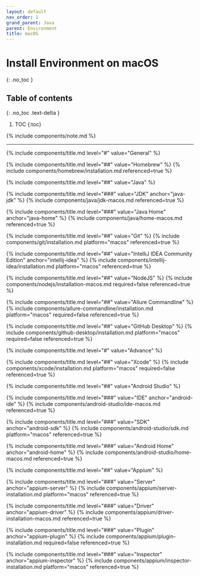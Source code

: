 ```yaml
---
layout: default
nav_order: 1
grand_parent: Java
parent: Environment
title: macOS
---
```


# Install Environment on macOS
{: .no_toc }

## Table of contents
{: .no_toc .text-delta }

1. TOC
{:toc}

{% include components/note.md %}

---

<!-- General -->
{% include components/title.md level="#" value="General" %}

<!-- Homebrew -->
{% include components/title.md level="##" value="Homebrew" %}
{% include components/homebrew/installation.md referenced=true %}

<!-- Java -->
{% include components/title.md level="##" value="Java" %}

{% include components/title.md level="###" value="JDK" anchor="java-jdk" %}
{% include components/java/jdk-macos.md referenced=true %}

{% include components/title.md level="###" value="Java Home" anchor="java-home" %}
{% include components/java/home-macos.md  referenced=true %}

<!-- Git -->
{% include components/title.md level="##" value="Git" %}
{% include components/git/installation.md platform="macos" referenced=true %}

<!-- IntelliJ IDEA Community Edition -->
{% include components/title.md level="##" value="IntelliJ IDEA Community Edition" anchor="intellij-idea" %}
{% include components/intellij-idea/installation.md platform="macos" referenced=true %}

<!-- NodeJS -->
{% include components/title.md level="##" value="NodeJS" %}
{% include components/nodejs/installation-macos.md required=false referenced=true %}

<!-- Allure Commandline -->
{% include components/title.md level="##" value="Allure Commandline" %}
{% include components/allure-commandline/installation.md platform="macos" required=false referenced=true %}

<!-- GitHub Desktop -->
{% include components/title.md level="##" value="GitHub Desktop" %}
{% include components/github-desktop/installation.md platform="macos" required=false referenced=true %}


<!-- Advance -->
{% include components/title.md level="#" value="Advance" %}

<!-- Xcode -->
{% include components/title.md level="##" value="Xcode" %}
{% include components/xcode/installation.md platform="macos" required=false referenced=true %}

<!-- Android Studio -->
{% include components/title.md level="##" value="Android Studio" %}

{% include components/title.md level="###" value="IDE" anchor="android-ide" %}
{% include components/android-studio/ide-macos.md referenced=true %}

{% include components/title.md level="###" value="SDK" anchor="android-sdk" %}
{% include components/android-studio/sdk.md platform="macos" referenced=true %}

{% include components/title.md level="###" value="Android Home" anchor="android-home" %}
{% include components/android-studio/home-macos.md  referenced=true %}

<!-- Appium -->
{% include components/title.md level="##" value="Appium" %}

{% include components/title.md level="###" value="Server" anchor="appium-server" %}
{% include components/appium/server-installation.md platform="macos" referenced=true %}

{% include components/title.md level="###" value="Driver" anchor="appium-driver" %}
{% include components/appium/driver-installation-macos.md referenced=true %}

{% include components/title.md level="###" value="Plugin" anchor="appium-plugin" %}
{% include components/appium/plugin-installation.md required=false referenced=true %}

{% include components/title.md level="###" value="Inspector" anchor="appium-inspector" %}
{% include components/appium/inspector-installation.md platform="macos" referenced=true %}
